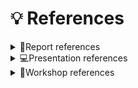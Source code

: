 # 💡 References

<details>
  <summary>📕Report references</summary>
    <ul>
      <li></li>
    </ul>
</details>

<details>
  <summary>💻Presentation references</summary>
    <ul>
      <li></li>
    </ul>
</details>

<details>
  <summary>🔧Workshop references</summary>
    <ul>
      <li></li>
    </ul>
</details>
